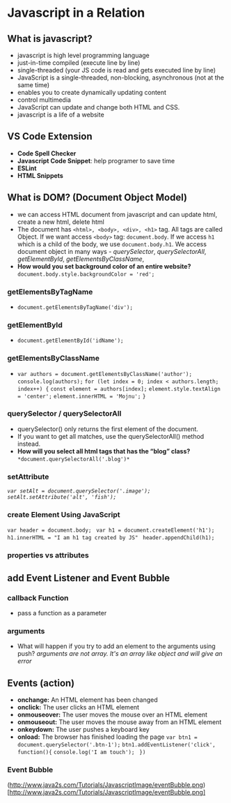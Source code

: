 # Javascript in a Relation
## What is javascript?
- javascript is high level programming language
- just-in-time compiled (execute line by line)
- single-threaded (your JS code is read and gets executed line by line)
- JavaScript is a single-threaded, non-blocking, asynchronous (not at the same time)
- enables you to create dynamically updating content
- control multimedia
- JavaScript can update and change both HTML and CSS.
- javascript is a life of a website

## VS Code Extension

- **Code Spell Checker**
- **Javascript Code Snippet**: help programer to save time
- **ESLint**
- **HTML Snippets**
##  What is DOM? (Document Object Model)
- we can access HTML document from javascript and can update html, create a new html, delete html
- The document has `<html>, <body>, <div>, <h1>` tag. All tags are called Object. If we want access `<body>` tag: `document.body`. If we access `h1` which is a child of the body, we use `document.body.h1`. We access document object in many ways -
*querySelector*,
*querySelectorAll*,
*getElementById*,
*getElementsByClassName*,
- **How would you set background color of an entire website?** `document.body.style.backgroundColor = 'red';`

### getElementsByTagName
- `document.getElementsByTagName('div');` 
### getElementById
- `document.getElementById('idName');`
### getElementsByClassName
- `var authors = document.getElementsByClassName('author');`
        `console.log(authors);`
        `for (let index = 0; index < authors.length; index++) {`
            `const element = authors[index];`
            `element.style.textAlign = 'center';`
            `element.innerHTML = 'Mojnu';`
        `}`
### querySelector / querySelectorAll
- querySelector() only returns the first element of the document. 
- If you want to get all matches, use the querySelectorAll() method instead.
- **How will you select all html tags that has the “blog” class?** `*document.querySelectorAll('.blog')*`

### setAttribute
*`var setAlt = document.querySelector('.image');`*
*`setAlt.setAttribute('alt', 'fish');`*

### create Element Using JavaScript
`var header = document.body;`
      ` var h1 = document.createElement('h1');`
       ` h1.innerHTML = "I am h1 tag created by JS"`
       ` header.appendChild(h1);`

### properties vs attributes

## add Event Listener and Event Bubble
### callback Function
- pass a function as a parameter

### arguments
- What will happen if you try to add an element to the arguments using push? *arguments are not array. It's an array like object and will give an error*

## Events (action)
- **onchange:**	An HTML element has been changed
- **onclick:**	The user clicks an HTML element
- **onmouseover:**	The user moves the mouse over an HTML element
- **onmouseout:**	The user moves the mouse away from an HTML element
- **onkeydown:**	The user pushes a keyboard key
- **onload:**	The browser has finished loading the page
`var btn1 = document.querySelector('.btn-1');`
        `btn1.addEventListener('click', function(){`
            `console.log('I am touch');`
       ` })`

### Event Bubble
(http://www.java2s.com/Tutorials/JavascriptImage/eventBubble.png)[http://www.java2s.com/Tutorials/JavascriptImage/eventBubble.png]